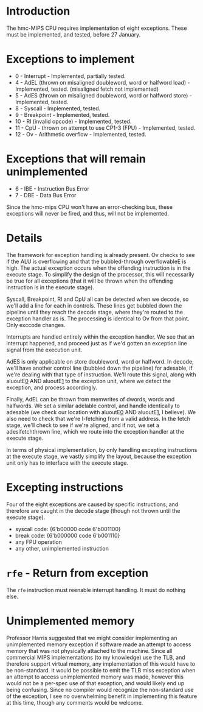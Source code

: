# Introduction

The hmc-MIPS CPU requires implementation of eight exceptions. These must be implemented, and tested, before 27 January.


# Exceptions to implement

  * 0 - Interrupt - Implemented, partially tested.
  * 4 - AdEL (thrown on misaligned doubleword, word or halfword load) - Implemented, tested. (misaligned fetch not implemented)
  * 5 - AdES (thrown on misaligned doubleword, word or halfword store) - Implemented, tested.
  * 8 - Syscall - Implemented, tested.
  * 9 - Breakpoint - Implemented, tested.
  * 10 - RI (invalid opcode) - Implemented, tested.
  * 11 - CpU - thrown on attempt to use CP1-3 (FPU) - Implemented, tested.
  * 12 - Ov - Arithmetic overflow - Implemented, tested.

# Exceptions that will remain unimplemented
  * 6 - IBE - Instruction Bus Error
  * 7 - DBE - Data Bus Error

Since the hmc-mips CPU won't have an error-checking bus, these exceptions will never be fired, and thus, will not be implemented.

# Details
The framework for exception handling is already present. Ov checks to see if the ALU is overflowing and that the bubbled-through overflowableE is high. The actual exception occurs when the offending instruction is in the execute stage. To simplify the design of the processor, this will necessarily be true for all exceptions (that it will be thrown when the offending instruction is in the execute stage).

Syscall, Breakpoint, RI and CpU all can be detected when we decode, so we'll add a line for each in controls. These lines get bubbled down the pipeline until they reach the decode stage, where they're routed to the exception handler as is. The processing is identical to Ov from that point. Only exccode changes.

Interrupts are handled entirely within the exception handler. We see that an interrupt happened, and proceed just as if we'd gotten an exception line signal from the execution unit.

AdES is only applicable on store doubleword, word or halfword. In decode, we'll have another control line (bubbled down the pipeline) for adesable, if we're dealing with that type of instruction. We'll route this signal, along with aluoutE[0](0.md) AND aluoutE[1](1.md) to the exception unit, where we detect the exception, and process accordingly.

Finally, AdEL can be thrown from memwrites of dwords, words and halfwords. We set a similar adelable control, and handle identically to adesable (we check our location with aluoutE[0](0.md) AND aluoutE[1](1.md), I believe). We also need to check that we're I-fetching from a valid address. In the fetch stage, we'll check to see if we're aligned, and if not, we set a adesifetchthrown line, which we route into the exception handler at the execute stage.

In terms of physical implementation, by only handling excepting instructions at the execute stage, we vastly simplify the layout, because the exception unit only has to interface with the execute stage.

# Excepting instructions
Four of the eight exceptions are caused by specific instructions, and therefore are caught in the decode stage (though not thrown until the execute stage).

  * syscall code: {6'b00000 code 6'b001100}
  * break code: {6'b000000 code 6'b001110}
  * any FPU operation
  * any other, unimplemented instruction

# `rfe` - Return from exception
The `rfe` instruction must reenable interrupt handling. It must do nothing else.

# Unimplemented memory
Professor Harris suggested that we might consider implementing an unimplemented memory exception if software made an attempt to access memory that was not physically attached to the machine. Since all commercial MIPS implementations (to my knowledge) use the TLB, and therefore support virtual memory, any implementation of this would have to be non-standard. It would be possible to emit the TLB miss exception when an attempt to access unimplemented memory was made, however this would not be a per-spec use of that exception, and would likely end up being confusing. Since no compiler would recognize the non-standard use of the exception, I see no overwhelming benefit in implementing this feature at this time, though any comments would be welcome.